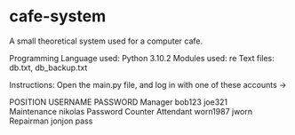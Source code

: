 # cafe-system
A small theoretical system used for a computer cafe.

Programming Language used: Python 3.10.2 
Modules used: re 
Text files: db.txt, db_backup.txt 

Instructions: Open the main.py file, and log in with one of these accounts ->

 POSITION           USERNAME      PASSWORD
 Manager             bob123        joe321      
 Maintenance         nikolas       Password
 Counter Attendant   worn1987      jworn
 Repairman           jonjon        pass
